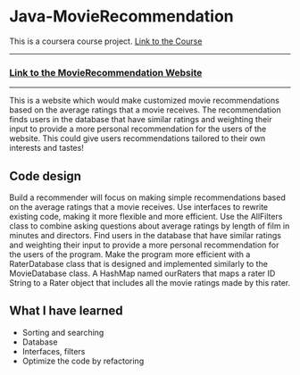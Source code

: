 # Java-MovieRecommendation
This is a coursera course project.
[Link to the Course](https://www.coursera.org/specializations/java-programming)

--- 

### [Link to the MovieRecommendation Website](https://www.dukelearntoprogram.com//capstone/recommender.php?id=uPQB7f0I4VvOrd)

---

This is a website which would make customized movie recommendations based on the average ratings that a movie receives. The recommendation finds users in the database that have similar ratings and weighting their input to provide a more personal recommendation for the users of the website. This could give users recommendations tailored to their own interests and tastes!

## Code design

Build a recommender will focus on making simple recommendations based on the average ratings that a movie receives.
Use interfaces to rewrite existing code, making it more flexible and more efficient.
Use the AllFilters class to combine asking questions about average ratings by length of film in minutes and directors.
Find users in the database that have similar ratings and weighting their input to provide a more personal recommendation for the users of the program.
Make the program more efficient with a RaterDatabase class that is designed and implemented similarly to the MovieDatabase class.
A HashMap named ourRaters that maps a rater ID String to a Rater object that includes all the movie ratings made by this rater. 

## What I have learned
* Sorting and searching 
* Database
* Interfaces, filters
* Optimize the code by refactoring
